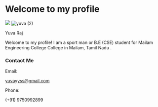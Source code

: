 

# Welcome to my profile

![](profile:)
![yuva (2)](https://github.com/user-attachments/assets/80bb128b-7985-42f4-bcce-713c600fa5db)

Yuva Raj

Welcome to my profile! I am a sport man or B.E (CSE) student for Mailam
Engineering College College in Mailam, Tamil Nadu .


### Contact Me

Email:

yuvayyss@gmail.com

Phone:

(+91) 9750992899

